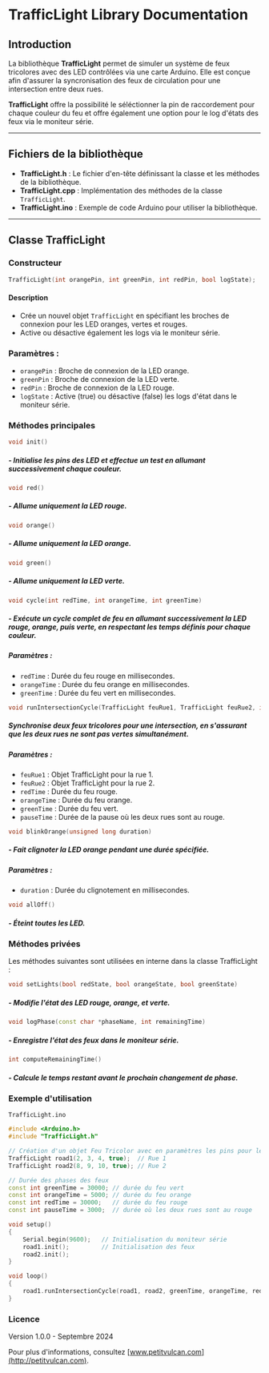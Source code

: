 # TrafficLight Library Documentation

## Introduction

La bibliothèque **TrafficLight** permet de simuler un système de feux tricolores avec des LED contrôlées via une carte Arduino. Elle est conçue afin d'assurer la syncronisation des feux de circulation pour une intersection entre deux rues. 

**TrafficLight** offre la possibilité le séléctionner la pin de raccordement pour chaque couleur du feu et offre également une option pour le log d'états des feux via le moniteur série.

---

## Fichiers de la bibliothèque

- **TrafficLight.h** : Le fichier d'en-tête définissant la classe et les méthodes de la bibliothèque.
- **TrafficLight.cpp** : Implémentation des méthodes de la classe `TrafficLight`.
- **TrafficLight.ino** : Exemple de code Arduino pour utiliser la bibliothèque.

---

## Classe TrafficLight

### Constructeur
```cpp
TrafficLight(int orangePin, int greenPin, int redPin, bool logState);
```
#### Description
- Crée un nouvel objet `TrafficLight` en spécifiant les broches de connexion pour les LED oranges, vertes et rouges.
- Active ou désactive également les logs via le moniteur série.

### Paramètres :

- `orangePin` : Broche de connexion de la LED orange.
- `greenPin` : Broche de connexion de la LED verte.
- `redPin` : Broche de connexion de la LED rouge.
- `logState` : Active (true) ou désactive (false) les logs d'état dans le moniteur série.

### Méthodes principales

```cpp
void init()
```
##### - Initialise les pins des LED et effectue un test en allumant successivement chaque couleur.

```cpp
void red()
```
##### - Allume uniquement la LED rouge.

```cpp
void orange()
```
##### - Allume uniquement la LED orange.

```cpp
void green()
```
##### - Allume uniquement la LED verte.

```cpp
void cycle(int redTime, int orangeTime, int greenTime)
```
##### - Exécute un cycle complet de feu en allumant successivement la LED rouge, orange, puis verte, en respectant les temps définis pour chaque couleur.

##### Paramètres :
- `redTime` : Durée du feu rouge en millisecondes.
- `orangeTime` : Durée du feu orange en millisecondes.
- `greenTime` : Durée du feu vert en millisecondes.

```cpp
void runIntersectionCycle(TrafficLight feuRue1, TrafficLight feuRue2, int redTime, int orangeTime, int greenTime, int pauseTime)
```
##### Synchronise deux feux tricolores pour une intersection, en s'assurant que les deux rues ne sont pas vertes simultanément.

##### Paramètres :
- `feuRue1` : Objet TrafficLight pour la rue 1.
- `feuRue2` : Objet TrafficLight pour la rue 2.
- `redTime` : Durée du feu rouge.
- `orangeTime` : Durée du feu orange.
- `greenTime` : Durée du feu vert.
- `pauseTime` : Durée de la pause où les deux rues sont au rouge.

```cpp
void blinkOrange(unsigned long duration)
```
##### - Fait clignoter la LED orange pendant une durée spécifiée.

##### Paramètres :
- `duration` : Durée du clignotement en millisecondes.

```cpp
void allOff()
```
##### - Éteint toutes les LED.

### Méthodes privées

Les méthodes suivantes sont utilisées en interne dans la classe TrafficLight :

```cpp
void setLights(bool redState, bool orangeState, bool greenState) 
```
##### - Modifie l'état des LED rouge, orange, et verte.


```cpp
void logPhase(const char *phaseName, int remainingTime) 
```
##### - Enregistre l'état des feux dans le moniteur série.


```cpp
int computeRemainingTime()
```
##### - Calcule le temps restant avant le prochain changement de phase.


### Exemple d'utilisation

`TrafficLight.ino`

```cpp 
#include <Arduino.h>
#include "TrafficLight.h"

// Création d'un objet Feu Tricolor avec en paramètres les pins pour les LED de chaque feu ainsi que l'option pour les logs d'état
TrafficLight road1(2, 3, 4, true);  // Rue 1
TrafficLight road2(8, 9, 10, true); // Rue 2

// Durée des phases des feux
const int greenTime = 30000; // durée du feu vert
const int orangeTime = 5000; // durée du feu orange
const int redTime = 30000;   // durée du feu rouge
const int pauseTime = 3000;  // durée où les deux rues sont au rouge

void setup()
{
    Serial.begin(9600);   // Initialisation du moniteur série
    road1.init();         // Initialisation des feux
    road2.init();
}

void loop()
{
    road1.runIntersectionCycle(road1, road2, greenTime, orangeTime, redTime, pauseTime);
}

```

### Licence
Version 1.0.0 - Septembre 2024

Pour plus d'informations, consultez [www.petitvulcan.com](http://petitvulcan.com).
